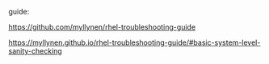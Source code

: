guide:

https://github.com/myllynen/rhel-troubleshooting-guide



https://myllynen.github.io/rhel-troubleshooting-guide/#basic-system-level-sanity-checking

